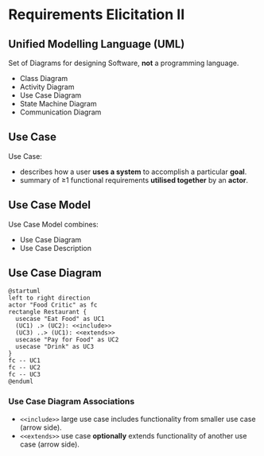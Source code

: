 # Requirements Elicitation II

## Unified Modelling Language (UML)

Set of Diagrams for designing Software, **not** a programming language.

- Class Diagram
- Activity Diagram
- Use Case Diagram
- State Machine Diagram
- Communication Diagram

## Use Case

Use Case:

- describes how a user **uses a system** to accomplish a particular **goal**.
- summary of &ge;1 functional requirements **utilised together** by an **actor**.

## Use Case Model

Use Case Model combines:

- Use Case Diagram
- Use Case Description

## Use Case Diagram

```plantuml
@startuml
left to right direction
actor "Food Critic" as fc
rectangle Restaurant {
  usecase "Eat Food" as UC1
  (UC1) .> (UC2): <<include>>
  (UC3) ..> (UC1): <<extends>>
  usecase "Pay for Food" as UC2
  usecase "Drink" as UC3
}
fc -- UC1
fc -- UC2
fc -- UC3
@enduml
```

### Use Case Diagram Associations

- `<<include>>` large use case includes functionality from smaller use case (arrow side).
- `<<extends>>` use case **optionally** extends functionality of another use case (arrow side).
